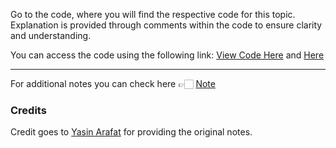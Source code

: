 Go to the code, where you will find the respective code for this topic. Explanation is provided through comments within the code to ensure clarity and understanding.

You can access the code using the following link:
[View Code Here](https://github.com/AbuTaher003/Machine-Learning-ML-/blob/main/Code/37_1_frequent-value-imputation.ipynb) and
[Here]()

---
For additional notes you can check here 👉🏻 [Note](https://drive.google.com/file/d/1XhYZkZpft0r1ZVGEcjqgKKLh3FyAyDlH/view)

### Credits

Credit goes to [Yasin Arafat](https://github.com/yasin-arafat-05) for providing the original notes.
